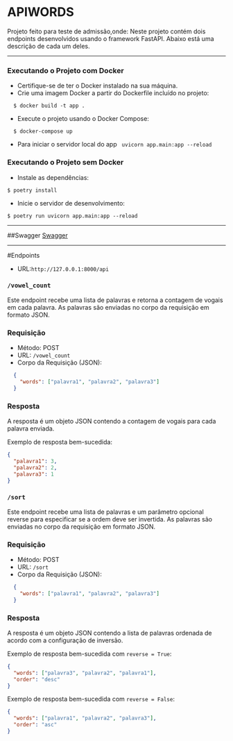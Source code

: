 # APIWORDS
Projeto feito para teste de admissão,onde: Neste projeto contém dois endpoints desenvolvidos usando o framework FastAPI. Abaixo está uma descrição de cada um deles.

___

### Executando o Projeto com Docker
  * Certifique-se de ter o Docker instalado na sua máquina.
  * Crie uma imagem Docker a partir do Dockerfile incluído no projeto:
  ```shell
    $ docker build -t app .
  ```
  * Execute o projeto usando o Docker Compose:
  ```shell
    $ docker-compose up
  ```
  * Para iniciar o servidor local do app ``` uvicorn app.main:app --reload```

### Executando o Projeto sem Docker
  * Instale as dependências:
  ```shell
  $ poetry install
  ```
  * Inicie o servidor de desenvolvimento:
  ```shell
  $ poetry run uvicorn app.main:app --reload
  ```

---
##Swagger
[Swagger](http://127.0.0.1:8000/docs)

---

#Endpoints

* URL:```http://127.0.0.1:8000/api```

### `/vowel_count`
Este endpoint recebe uma lista de palavras e retorna a contagem de vogais em cada palavra. As palavras são enviadas no corpo da requisição em formato JSON.

### Requisição

- Método: POST
- URL: `/vowel_count`
- Corpo da Requisição (JSON):
```json
  {
    "words": ["palavra1", "palavra2", "palavra3"]
  } 
```
### Resposta

A resposta é um objeto JSON contendo a contagem de vogais para cada palavra enviada.

Exemplo de resposta bem-sucedida:
```json
{
  "palavra1": 3,
  "palavra2": 2,
  "palavra3": 1
}
```


### `/sort`
Este endpoint recebe uma lista de palavras e um parâmetro opcional reverse para especificar se a ordem deve ser invertida. As palavras são enviadas no corpo da requisição em formato JSON.

### Requisição

- Método: POST
- URL: `/sort`
- Corpo da Requisição (JSON):
```json
  {
    "words": ["palavra1", "palavra2", "palavra3"]
  }
```

### Resposta
A resposta é um objeto JSON contendo a lista de palavras ordenada de acordo com a configuração de inversão.

Exemplo de resposta bem-sucedida com `reverse = True`:

```json
{
  "words": ["palavra3", "palavra2", "palavra1"],
  "order": "desc"
}
```
Exemplo de resposta bem-sucedida com `reverse = False`:


```json
{
  "words": ["palavra1", "palavra2", "palavra3"],
  "order": "asc"
}
```